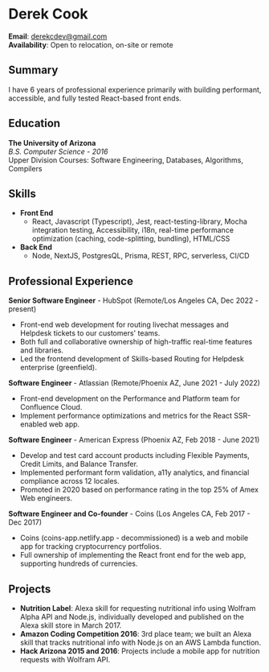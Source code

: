 # Derek Cook

**Email**: derekcdev@gmail.com  
**Availability**: Open to relocation, on-site or remote

## Summary

I have 6 years of professional experience primarily with building performant, accessible, and fully tested React-based front ends.

## Education

**The University of Arizona**  
_B.S. Computer Science - 2016_  
Upper Division Courses: Software Engineering, Databases, Algorithms, Compilers

## Skills

- **Front End**
  - React, Javascript (Typescript), Jest, react-testing-library, Mocha integration testing, Accessibility, i18n, real-time performance optimization (caching, code-splitting, bundling), HTML/CSS
- **Back End**
  - Node, NextJS, PostgresQL, Prisma, REST, RPC, serverless, CI/CD

## Professional Experience

**Senior Software Engineer** - HubSpot (Remote/Los Angeles CA, Dec 2022 - present)

- Front-end web development for routing livechat messages and Helpdesk tickets to our customers' teams.
- Both full and collaborative ownership of high-traffic real-time features and libraries.
- Led the frontend development of Skills-based Routing for Helpdesk enterprise (greenfield).

**Software Engineer** - Atlassian (Remote/Phoenix AZ, June 2021 - July 2022)

- Front-end development on the Performance and Platform team for Confluence Cloud.
- Implement performance optimizations and metrics for the React SSR-enabled web app.

**Software Engineer** - American Express (Phoenix AZ, Feb 2018 - June 2021)

- Develop and test card account products including Flexible Payments, Credit Limits, and Balance Transfer.
- Implemented performant form validation, a11y analytics, and financial compliance across 12 locales.
- Promoted in 2020 based on performance rating in the top 25% of Amex Web engineers.

**Software Engineer and Co-founder** - Coins (Los Angeles CA, Feb 2017 - Dec 2017)

- Coins (coins-app.netlify.app - decommissioned) is a web and mobile app for tracking cryptocurrency portfolios.
- Full ownership of implementing the React front end for the web app, supporting hundreds of currencies.

## Projects

- **Nutrition Label**: Alexa skill for requesting nutritional info using Wolfram Alpha API and Node.js, individually developed and published on the Alexa skill store in March 2017.
- **Amazon Coding Competition 2016**: 3rd place team; we built an Alexa skill that tracks nutritional info with Node.js on an AWS Lambda function.
- **Hack Arizona 2015 and 2016**: Projects include a mobile app for nutrition requests with Wolfram API.
